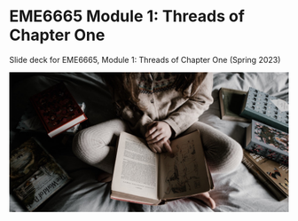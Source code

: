 # EME6665 Module 1: Threads of Chapter One

Slide deck for EME6665, Module 1: Threads of Chapter One (Spring 2023)

![](img/1-research-map.jpg)
